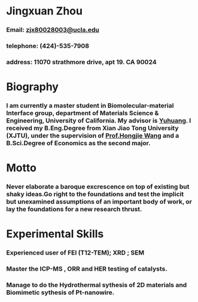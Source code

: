 # **Jingxuan Zhou**
### Email: zjx80028003@ucla.edu
### telephone: (424)-535-7908
### address: 11070 strathmore drive, apt 19. CA 90024



# **Biography**
### I am currently a master student in Biomolecular-material Interface group, department of Materials Science & Engineering, University of California. My advisor is [Yuhuang](http://yhuang.seas.ucla.edu/Research/). I received my B.Eng.Degree from Xian Jiao Tong University (XJTU), under the supervision of [Prof.Hongjie Wang](http://mse-en.xjtu.edu.cn/en/people_show.php?id=4388) and a B.Sci.Degree of Economics as the second major.

# Motto
### Never elaborate a baroque excrescence on top of existing but shaky ideas.Go right to the foundations and test the implicit but unexamined assumptions of an important body of work, or lay the foundations for a new research thrust.

# Experimental Skills
### Experienced user of FEI (T12-TEM); XRD ; SEM
### Master the ICP-MS , ORR and HER testing of catalysts.
### Manage to do the Hydrothermal sythesis of 2D materials and Biomimetic sythesis of Pt-nanowire.


